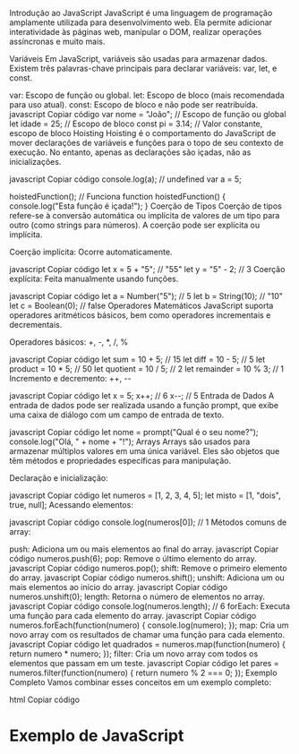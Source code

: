 Introdução ao JavaScript
JavaScript é uma linguagem de programação amplamente utilizada para desenvolvimento web. Ela permite adicionar interatividade às páginas web, manipular o DOM, realizar operações assíncronas e muito mais.

Variáveis
Em JavaScript, variáveis são usadas para armazenar dados. Existem três palavras-chave principais para declarar variáveis: var, let, e const.

var: Escopo de função ou global.
let: Escopo de bloco (mais recomendada para uso atual).
const: Escopo de bloco e não pode ser reatribuída.
javascript
Copiar código
var nome = "João"; // Escopo de função ou global
let idade = 25; // Escopo de bloco
const pi = 3.14; // Valor constante, escopo de bloco
Hoisting
Hoisting é o comportamento do JavaScript de mover declarações de variáveis e funções para o topo de seu contexto de execução. No entanto, apenas as declarações são içadas, não as inicializações.

javascript
Copiar código
console.log(a); // undefined
var a = 5;

hoistedFunction(); // Funciona
function hoistedFunction() {
console.log("Esta função é içada!");
}
Coerção de Tipos
Coerção de tipos refere-se à conversão automática ou implícita de valores de um tipo para outro (como strings para números). A coerção pode ser explícita ou implícita.

Coerção implícita: Ocorre automaticamente.

javascript
Copiar código
let x = 5 + "5"; // "55"
let y = "5" - 2; // 3
Coerção explícita: Feita manualmente usando funções.

javascript
Copiar código
let a = Number("5"); // 5
let b = String(10); // "10"
let c = Boolean(0); // false
Operadores Matemáticos
JavaScript suporta operadores aritméticos básicos, bem como operadores incrementais e decrementais.

Operadores básicos: +, -, \*, /, %

javascript
Copiar código
let sum = 10 + 5; // 15
let diff = 10 - 5; // 5
let product = 10 \* 5; // 50
let quotient = 10 / 5; // 2
let remainder = 10 % 3; // 1
Incremento e decremento: ++, --

javascript
Copiar código
let x = 5;
x++; // 6
x--; // 5
Entrada de Dados
A entrada de dados pode ser realizada usando a função prompt, que exibe uma caixa de diálogo com um campo de entrada de texto.

javascript
Copiar código
let nome = prompt("Qual é o seu nome?");
console.log("Olá, " + nome + "!");
Arrays
Arrays são usados para armazenar múltiplos valores em uma única variável. Eles são objetos que têm métodos e propriedades específicas para manipulação.

Declaração e inicialização:

javascript
Copiar código
let numeros = [1, 2, 3, 4, 5];
let misto = [1, "dois", true, null];
Acessando elementos:

javascript
Copiar código
console.log(numeros[0]); // 1
Métodos comuns de array:

push: Adiciona um ou mais elementos ao final do array.
javascript
Copiar código
numeros.push(6);
pop: Remove o último elemento do array.
javascript
Copiar código
numeros.pop();
shift: Remove o primeiro elemento do array.
javascript
Copiar código
numeros.shift();
unshift: Adiciona um ou mais elementos ao início do array.
javascript
Copiar código
numeros.unshift(0);
length: Retorna o número de elementos no array.
javascript
Copiar código
console.log(numeros.length); // 6
forEach: Executa uma função para cada elemento do array.
javascript
Copiar código
numeros.forEach(function(numero) {
console.log(numero);
});
map: Cria um novo array com os resultados de chamar uma função para cada elemento.
javascript
Copiar código
let quadrados = numeros.map(function(numero) {
return numero \* numero;
});
filter: Cria um novo array com todos os elementos que passam em um teste.
javascript
Copiar código
let pares = numeros.filter(function(numero) {
return numero % 2 === 0;
});
Exemplo Completo
Vamos combinar esses conceitos em um exemplo completo:

html
Copiar código

<!DOCTYPE html>
<html lang="pt-BR">
<head>
    <meta charset="UTF-8">
    <title>Exemplo de JavaScript</title>
</head>
<body>
    <h1>Exemplo de JavaScript</h1>
    <script>
        // Declaração de variáveis
        let nome = prompt("Qual é o seu nome?");
        let idade = 25;
        const pi = 3.14;

        // Operadores matemáticos
        let soma = idade + 5;
        console.log("A soma da sua idade com 5 é: " + soma);

        // Array
        let numeros = [1, 2, 3, 4, 5];
        numeros.push(6);
        numeros.forEach(function(numero) {
            console.log(numero);
        });

        // Função içada
        hoistedFunction();
        function hoistedFunction() {
            console.log("Esta função é içada!");
        }

        // Coerção de tipos
        let x = "5" - 2; // 3
        console.log("Resultado da coerção implícita: " + x);

        // Exibindo uma mensagem final
        console.log("Olá, " + nome + "! Bem-vindo ao exemplo de JavaScript.");
    </script>

</body>
</html>
Este exemplo cobre a declaração de variáveis, operadores matemáticos, manipulação de arrays, entrada de dados, e demonstração de coerção de tipos e hoisting em JavaScript.

